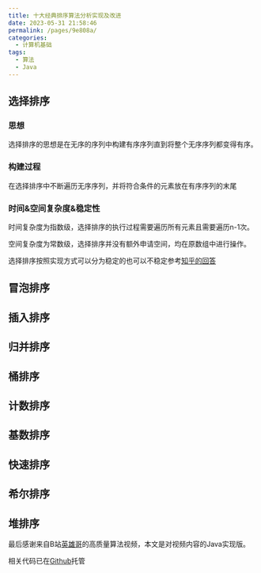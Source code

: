 ```yaml
---
title: 十大经典排序算法分析实现及改进
date: 2023-05-31 21:58:46
permalink: /pages/9e808a/
categories:
  - 计算机基础
tags:
  - 算法
  - Java
---
```


## 选择排序
### 思想
  选择排序的思想是在无序的序列中构建有序序列直到将整个无序序列都变得有序。
### 构建过程
  在选择排序中不断遍历无序序列，并将符合条件的元素放在有序序列的末尾
### 时间&空间复杂度&稳定性
  时间复杂度为指数级，选择排序的执行过程需要遍历所有元素且需要遍历n-1次。

  空间复杂度为常数级，选择排序并没有额外申请空间，均在原数组中进行操作。
  
  选择排序按照实现方式可以分为稳定的也可以不稳定参考[知乎的回答](https://www.zhihu.com/question/20926405)
  

## 冒泡排序

## 插入排序

## 归并排序

## 桶排序

## 计数排序

## 基数排序

## 快速排序

## 希尔排序

## 堆排序



最后感谢来自B站[英雄哥](https://www.bilibili.com/video/BV1Zs4y1X7mN/)的高质量算法视频，本文是对视频内容的Java实现版。

相关代码已在[Github](https://github.com/sine2cr/MyUniversityWorks/tree/main/sort)托管
